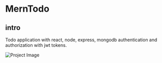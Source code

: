 # MernTodo

## intro
Todo application with react, node, express, mongodb authentication and authorization with jwt tokens.
  
![Project Image](https://todo-app-myreactapp.herokuapp.com/static/media/TaskIcon.696d33b7df5579ad210d.png?raw=true "Title")
